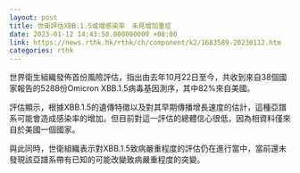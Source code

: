 ```yaml
---
layout: post
title: 世衛評估XBB.1.5或增感染率　未見增加重症
date: 2023-01-12 14:43:50.000000000 +08:00
link: https://news.rthk.hk/rthk/ch/component/k2/1683589-20230112.htm
categories: rthk
---
```


世界衛生組織發佈首份風險評估，指出由去年10月22日至今，共收到來自38個國家報告的5288份Omicron XBB.1.5病毒基因測序，其中82%來自美國。

評估顯示，根據XBB.1.5的遺傳特徵以及對其早期傳播增長速度的估計，這種亞譜系可能會造成感染率的增加。但目前對這一評估的總體信心很低，因為相資料僅來自於美國一個國家。

與此同時，世衛組織表示對XBB.1.5致病嚴重程度的評估仍在進行當中，當前還未發現該亞譜系帶有已知的可能改變致病嚴重程度的突變。
